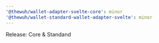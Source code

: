```yaml
---
'@thewuh/wallet-adapter-svelte-core': minor
'@thewuh/wallet-standard-wallet-adapter-svelte': minor
---
```


Release: Core & Standand
